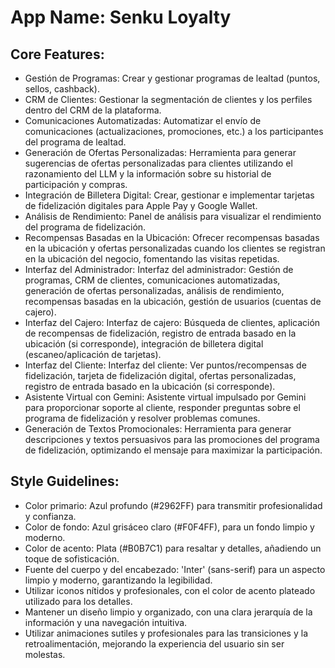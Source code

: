 # **App Name**: Senku Loyalty

## Core Features:

- Gestión de Programas: Crear y gestionar programas de lealtad (puntos, sellos, cashback).
- CRM de Clientes: Gestionar la segmentación de clientes y los perfiles dentro del CRM de la plataforma.
- Comunicaciones Automatizadas: Automatizar el envío de comunicaciones (actualizaciones, promociones, etc.) a los participantes del programa de lealtad.
- Generación de Ofertas Personalizadas: Herramienta para generar sugerencias de ofertas personalizadas para clientes utilizando el razonamiento del LLM y la información sobre su historial de participación y compras.
- Integración de Billetera Digital: Crear, gestionar e implementar tarjetas de fidelización digitales para Apple Pay y Google Wallet.
- Análisis de Rendimiento: Panel de análisis para visualizar el rendimiento del programa de fidelización.
- Recompensas Basadas en la Ubicación: Ofrecer recompensas basadas en la ubicación y ofertas personalizadas cuando los clientes se registran en la ubicación del negocio, fomentando las visitas repetidas.
- Interfaz del Administrador: Interfaz del administrador: Gestión de programas, CRM de clientes, comunicaciones automatizadas, generación de ofertas personalizadas, análisis de rendimiento, recompensas basadas en la ubicación, gestión de usuarios (cuentas de cajero).
- Interfaz del Cajero: Interfaz de cajero: Búsqueda de clientes, aplicación de recompensas de fidelización, registro de entrada basado en la ubicación (si corresponde), integración de billetera digital (escaneo/aplicación de tarjetas).
- Interfaz del Cliente: Interfaz del cliente: Ver puntos/recompensas de fidelización, tarjeta de fidelización digital, ofertas personalizadas, registro de entrada basado en la ubicación (si corresponde).
- Asistente Virtual con Gemini: Asistente virtual impulsado por Gemini para proporcionar soporte al cliente, responder preguntas sobre el programa de fidelización y resolver problemas comunes.
- Generación de Textos Promocionales: Herramienta para generar descripciones y textos persuasivos para las promociones del programa de fidelización, optimizando el mensaje para maximizar la participación.

## Style Guidelines:

- Color primario: Azul profundo (#2962FF) para transmitir profesionalidad y confianza.
- Color de fondo: Azul grisáceo claro (#F0F4FF), para un fondo limpio y moderno.
- Color de acento: Plata (#B0B7C1) para resaltar y detalles, añadiendo un toque de sofisticación.
- Fuente del cuerpo y del encabezado: 'Inter' (sans-serif) para un aspecto limpio y moderno, garantizando la legibilidad.
- Utilizar iconos nítidos y profesionales, con el color de acento plateado utilizado para los detalles.
- Mantener un diseño limpio y organizado, con una clara jerarquía de la información y una navegación intuitiva.
- Utilizar animaciones sutiles y profesionales para las transiciones y la retroalimentación, mejorando la experiencia del usuario sin ser molestas.